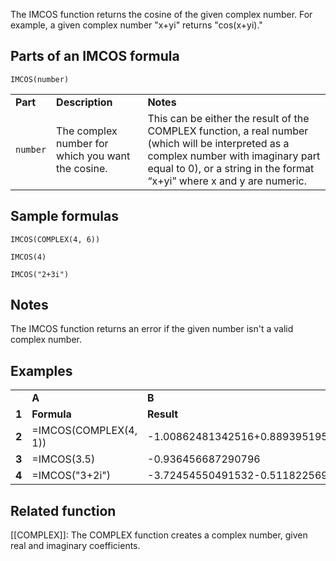 The IMCOS function returns the cosine of the given complex number. For example, a given complex number "x+yi" returns "cos(x+yi)."

Parts of an IMCOS formula
-------------------------

`IMCOS(number)`

|  |  |  |
| --- | --- | --- |
| **Part** | **Description** | **Notes** |
| `number` | The complex number for which you want the cosine. | This can be either the result of the COMPLEX function, a real number (which will be interpreted as a complex number with imaginary part equal to 0), or a string in the format “x+yi” where x and y are numeric. |

Sample formulas
---------------

`IMCOS(COMPLEX(4, 6))`

`IMCOS(4)`

`IMCOS("2+3i")`

Notes
-----

The IMCOS function returns an error if the given number isn't a valid complex number.

Examples
--------

|  |  |  |
| --- | --- | --- |
|  | **A** | **B** |
| **1** | **Formula** | **Result** |
| **2** | =IMCOS(COMPLEX(4, 1)) | -1.00862481342516+0.889395195838485i |
| **3** | =IMCOS(3.5) | -0.936456687290796 |
| **4** | =IMCOS("3+2i") | -3.72454550491532-0.511822569987385i |

Related function
----------------

[[COMPLEX]]: The COMPLEX function creates a complex number, given real and imaginary coefficients.